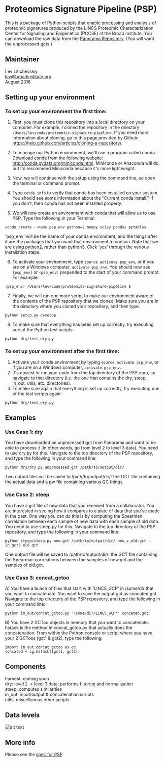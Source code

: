 # Proteomics Signature Pipeline (PSP)

This is a package of Python scripts that enable processing and analysis of proteomic
signatures produced by the LINCS Proteomic Characterization Center
for Signaling and Epigenetics (PCCSE) at the Broad Institute. You
can download the raw data from the [Panorama Repository](https://panoramaweb.org/labkey/project/LINCS/begin.view? "Panorama Repository"). (You will want the unprocessed gcts.)  

## Maintainer

Lev Litichevskiy  
lev@broadinstitute.org  
August 2016

## Setting up your environment

### To set up your environment the first time:

  1. First, you must clone this repository into a local directory on your computer. For example, I cloned the repository in the directory `/Users/lev/code/proteomics-signature-pipeline`. If you need more information about cloning, go to this page provided by Github: https://help.github.com/articles/cloning-a-repository/.

  2. To manage our Python environment, we'll use a program called conda. Download conda from the following website: http://conda.pydata.org/miniconda.html. Miniconda or Anaconda will do, but I'd recommend Miniconda because it's more lightweight.

  3. Now, we will continue with the setup using the command line, so open the terminal or command prompt.

  4. Type `conda info` to verify that conda has been installed on your system. You should see some information about the "Current conda install." If you don't, then conda has not been installed properly.

  5. We will now create an environment with conda that will allow us to use PSP. Type the following in your Terminal:

  ```
  conda create --name psp_env python=2 numpy scipy pandas pytables
  ```
  
  'psp_env' will be the name of your conda environment, and the things after it are the packages that you want that environment
  to contain. Note that we are using python2, rather than python3. Click 'yes' through the various installation steps.

  6. To activate your environment, type `source activate psp_env`, or if you are on a Windows computer, `activate psp_env`. You should
now see `[psp_env]` or `(psp_env)` prepended to the start of your command prompt. For example:

  ```
  (psp_env) /Users/lev/code/proteomics-signature-pipeline $
  ```

  7. Finally, we will run one more script to make our environment aware of the contents of the PSP repository that we cloned. Make sure you are in the directory where you cloned your repository, and then type:

  ```
  python setup.py develop
  ```

  8. To make sure that everything has been set up correctly, try executing one of the Python test scripts:

  ```
  python dry/test_dry.py
  ```
  
### To set up your environment after the first time:

  1. Activate your conda environment by typing `source activate psp_env`, or if you are on a Windows computer, `activate psp_env`.
  2. It's easiest to run your code from the top directory of the PSP repo, so navigate to that directory (i.e. the one that contains the dry, steep, in_out, utils, etc. directories).
  3. To make sure again that everything is set up correctly, try executing one of the test scripts again:

  ```
  python dry/test_dry.py
  ```

## Examples

### Use Case 1: dry

You have downloaded an unprocessed gct from Panorama and want to be able to process it (in other words, go from level 2 to level 3 data). You need to use dry.py for this. Navigate to the top directory of the PSP repository, and type the following in your command line:

```
python dry/dry.py unprocessed.gct /path/to/output/dir/
```

Two output files will be saved to /path/to/output/dir/: the GCT file containing the actual data and a pw file containing various QC things.

### Use Case 2: steep

You have a gct file of new data that you received from a collaborator. You are interested in seeing how it compares to a plate of data that you've made in the past. One way you can do this is by computing the Spearman correlation between each sample of new data with each sample of old data. You need to use steep.py for this. Navigate to the top directory of the PSP repository, and type the following in your command line:

```
python steep/steep.py new.gct /path/to/output/dir/ new_v_old.gct -in_gct2 old.gct
```

One output file will be saved to /path/to/output/dir/: the GCT file containing the Spearman correlations between the samples of new.gct and the samples of old.gct.

### Use Case 3: concat_gctoo

  A) You have a bunch of files that start with 'LINCS_GCP' in /some/dir that you want to concatenate. You want to save the output gct as concated.gct. Navigate to the top directory of the PSP repository, and type the following in your command line:

```
python in_out/concat_gctoo.py '/some/dir/LINCS_GCP*' concated.gct
```

  B) You have 2 GCToo objects in memory that you want to concatenate. hstack is the method in concat_gctoo.py that actually does the concatenation. From within the Python console or script where you have your 2 GCToos (gct1 & gct2), type the following:

```
import in_out.concat_gctoo as cg
concated = cg.hstack([gct1, gct2])
```

Components
----------
harvest: coming soon  
dry: level 2 &rarr; level 3 data; performs filtering and normalization  
steep: computes similarities  
in_out: input/output & concatenation scripts  
utils: miscellanous other scripts  

Data levels
-----------
![alt text][logo]

[logo]: https://github.com/cmap/proteomics-signature-pipeline/blob/1907ca5661ae617e03678e2e800f06b5503b4b29/2016-07-29_proteomics_data_levels.png "Proteomics Data Levels"

More info
---------
Please see the [spec for PSP](https://docs.google.com/a/broadinstitute.com/document/d/1A6-q4ss4JuP-pDkBKMpnCvA2C4KT6JaSxlv6eX2fnx4/edit?usp=sharing "Spec for PSP").
